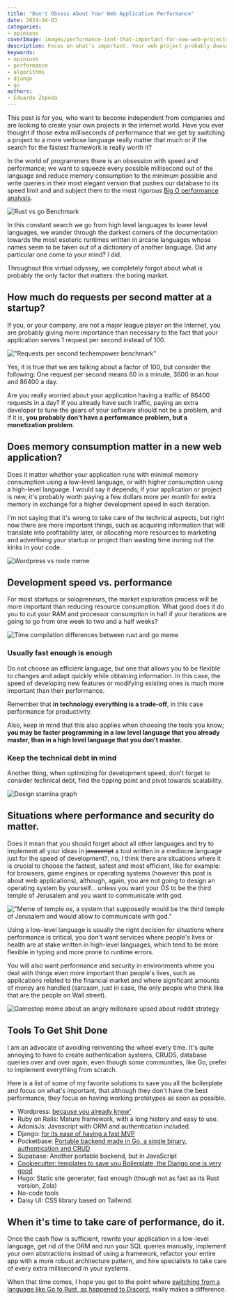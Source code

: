 ```yaml
---
title: "Don't Obsess About Your Web Application Performance"
date: 2024-04-03
categories:
- opinions
coverImage: images/performance-isnt-that-important-for-new-web-projects.jpg
description: Focus on what's important. Your web project probably doesn't require those extra milliseconds of performance or even the fastest framework out there and you may need to focus more on the business side.
keywords:
- opinions
- performance
- algorithms
- django
- go
authors:
- Eduardo Zepeda
---
```


This post is for you, who want to become independent from companies and are looking to create your own projects in the internet world. Have you ever thought if those extra milliseconds of performance that we get by switching a project to a more verbose language really matter that much or if the search for the fastest framework is really worth it?

In the world of programmers there is an obsession with speed and performance; we want to squeeze every possible millisecond out of the language and reduce memory consumption to the minimum possible and write queries in their most elegant version that pushes our database to its speed limit and and subject them to the most rigorous [Big O performance analysis](/en/the-big-o-notation/).


![Rust vs go Benchmark](images/rust-and-go-performance-for-common-data-structures-arrays.webp)

In this constant search we go from high level languages to lower level languages, we wander through the darkest corners of the documentation towards the most esoteric runtimes written in arcane languages whose names seem to be taken out of a dictionary of another language. Did any particular one come to your mind? I did. 

Throughout this virtual odyssey, we completely forgot about what is probably the only factor that matters: the boring market.


## How much do requests per second matter at a startup?

If you, or your company, are not a major league player on the Internet, you are probably giving more importance than necessary to the fact that your application serves 1 request per second instead of 100. 

!["Requests per second techempower benchmark"](images/techempower-benchmark.png "Some frameworks can handle up to 600k requests per second")

Yes, it is true that we are talking about a factor of 100, but consider the following:
One request per second means 60 in a minute, 3600 in an hour and 86400 a day. 

Are you really worried about your application having a traffic of 86400 requests in a day? If you already have such traffic, paying an extra developer to tune the gears of your software should not be a problem, and if it is, **you probably don't have a performance problem, but a monetization problem**.

## Does memory consumption matter in a new web application?

Does it matter whether your application runs with minimal memory consumption using a low-level language, or with higher consumption using a high-level language. I would say it depends; if your application or project is new, it's probably worth paying a few dollars more per month for extra memory in exchange for a higher development speed in each iteration. 

I'm not saying that it's wrong to take care of the technical aspects, but right now there are more important things, such as acquiring information that will translate into profitability later, or allocating more resources to marketing and advertising your startup or project than wasting time ironing out the kinks in your code.

![Wordpress vs node meme](images/wordpress-meme.jpg)

## Development speed vs. performance

For most startups or solopreneurs, the market exploration process will be more important than reducing resource consumption. What good does it do you to cut your RAM and processor consumption in half if your iterations are going to go from one week to two and a half weeks?

![Time compilation differences between rust and go meme](images/rustaceans-vs-gophers.png)

### Usually fast enough is enough

Do not choose an efficient language, but one that allows you to be flexible to changes and adapt quickly while obtaining information. In this case, the speed of developing new features or modifying existing ones is much more important than their performance.

Remember that **in technology everything is a trade-off**, in this case performance for productivity.

Also, keep in mind that this also applies when choosing the tools you know; **you may be faster programming in a low level language that you already master, than in a high level language that you don't master.**

### Keep the technical debt in mind

Another thing, when optimizing for development speed, don't forget to consider technical debt, find the tipping point and pivot towards scalability.

![Design stamina graph](images/design-stamina-graph.jpg "Credits: Martin Fowler")

## Situations where performance and security do matter.

Does it mean that you should forget about all other languages and try to implement all your ideas in ~~javascript~~ a tool written in a mediocre language just for the speed of development?, no, I think there are situations where it is crucial to choose the fastest, safest and most efficient, like for example: for browsers, game engines or operating systems (however this post is about web applications), although, again, you are not going to design an operating system by yourself... unless you want your OS to be the third temple of Jerusalem and you want to communicate with god.

!["Meme of temple os, a system that supposedly would be the third temple of Jerusalem and would allow to communicate with god."](images/temple-os.webp)

Using a low-level language is usually the right decision for situations where performance is critical, you don't want services where people's lives or health are at stake written in high-level languages, which tend to be more flexible in typing and more prone to runtime errors.

You will also want performance and security in environments where you deal with things even more important than people's lives, such as applications related to the financial market and where significant amounts of money are handled (sarcasm, just in case, the only people who think like that are the people on Wall street).

![Gamestop meme about an angry millonaire upsed about reddit strategy](images/gamestop-meme.jpg)

## Tools To Get Shit Done
I am an advocate of avoiding reinventing the wheel every time. It's quite annoying to have to create authentication systems, CRUDS, database queries over and over again, even though some communities, like Go, prefer to implement everything from scratch.

Here is a list of some of my favorite solutions to save you all the boilerplate and focus on what's important, that although they don't have the best performance, they focus on having working prototypes as soon as possible.

- Wordpress: [because you already know'](/en/to-program-a-blog-or-to-use-wordpress/)
- Ruby on Rails: Mature framework, with a long history and easy to use.
- AdonisJs: Javascript with ORM and authentication included.
- Django: [for its ease of having a fast MVP](/en/why-should-you-use-django-framework/)
- Pocketbase: [Portable backend made in Go, a single binary, authentication and CRUD](https://pocketbase.io/)
- Supabase: Another portable backend, but in JavaScript
- [Cookiecutter: templates to save you Boilerplate, the Django one is very good](/en/cookiecutter-django-for-configuring-and-deploying-in-django/)
- Hugo: Static site generator, fast enough (though not as fast as its Rust version, Zola)
- No-code tools
- Daisy UI: CSS library based on Tailwind.


## When it's time to take care of performance, do it.

Once the cash flow is sufficient, rewrite your application in a low-level language, get rid of the ORM and run your SQL queries manually, implement your own abstractions instead of using a framework, refactor your entire app with a more robust architecture pattern, and hire specialists to take care of every extra millisecond in your systems.

When that time comes, I hope you get to the point where [switching from a language like Go to Rust, as happened to Discord](https://discord.com/blog/why-discord-is-switching-from-go-to-rust), really makes a difference.


